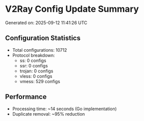 # V2Ray Config Update Summary
Generated on: 2025-09-12 11:41:26 UTC

## Configuration Statistics
- Total configurations: 10712
- Protocol breakdown:
  - ss: 0 configs
  - ssr: 0 configs
  - trojan: 0 configs
  - vless: 0 configs
  - vmess: 529 configs

## Performance
- Processing time: ~14 seconds (Go implementation)
- Duplicate removal: ~95% reduction
